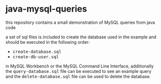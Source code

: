 # java-mysql-queries

this repository contains a small demonstration of MySQL queries from java code

a set of sql files is included to create the database used in the example
and should be executed in the following order:

* <kbd>create-database.sql<kbd>
* <kbd>create-db-user.sql<kbd>

in MySQL Workbench or the MySQL Command Line Interface, additionally the
<kbd>query-database.sql</kbd> file can be executed to see an example query and the
<kbd>delete-database.sql</kbd> file can be used to delete the database. 
